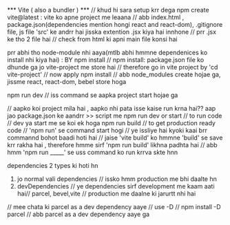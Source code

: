  *** Vite ( also a bundler )  ***
 // khud hi sara setup krr dega
 npm create vite@latest  : vite ko apne project me leaana 
 // abb index.html , package.json(dependencies mention hongi react and react-dom),  .gitignore file, js file 'src' ke andrr hai jisska extention .jsx kiya hai innhone // prr .jsx ke tho 2 file hai // check from html ki apni main file konsi hai

prr abhi tho node-module nhi aaya(mtlb abhi hmmne dependenices ko install nhi kiya hai) : BY npm install
// npm install: package.json file ko dhunde ga jo vite-project me store hai // therefore go in vite project by 'cd vite-project' // now apply npm install // abb node_modules create hojae ga, jissme react, react-dom, bebel store hoga

npm run dev // iss command se aapka project start hojae ga

// aapko koi project mila hai , aapko nhi pata isse kaise run krna hai??
aap jao package.json ke aandrr >> script me
npm run dev or start // to run code // dev ya start me se koi ek hoga
npm run build // to get production ready code
// 'npm run' se command start hogi
// ye issliye hai kyoki kaai brr commannd bohot baadi hoti hai // jaise 'vite build' ko hmmne 'build' se save krr rakha hai , therefore hmme sirf 'npm run build' likhna padhta hai
// abb hmm 'npm run _____' se uss command ko run krrva skte hnn



 dependencies 2 types ki hoti hn 
 1) jo normal vali dependencies // issko hmm production me bhi daalte hn
 2) devDependencies // ye dependencies sirf development me kaam aati hai// parcel, bevel,vite // production me daalne ki jarurtt nhi hai


// mee chata ki parcel as a dev dependency aaye // use -D
// npm install -D parcel  // abb parcel as a dev dependency aaye ga
